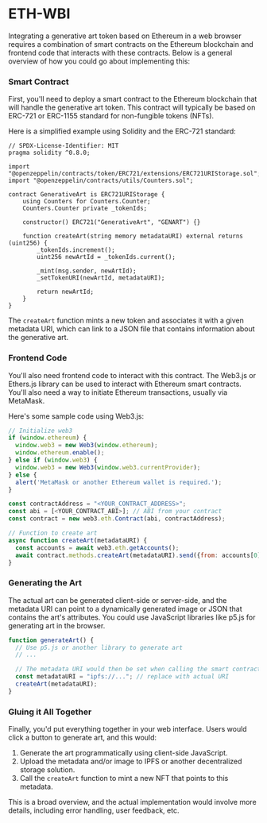 # ETH-WBI

Integrating a generative art token based on Ethereum in a web browser requires a combination of smart contracts on the Ethereum blockchain and frontend code that interacts with these contracts. Below is a general overview of how you could go about implementing this:

### Smart Contract
First, you'll need to deploy a smart contract to the Ethereum blockchain that will handle the generative art token. This contract will typically be based on ERC-721 or ERC-1155 standard for non-fungible tokens (NFTs).

Here is a simplified example using Solidity and the ERC-721 standard:

```solidity
// SPDX-License-Identifier: MIT
pragma solidity ^0.8.0;

import "@openzeppelin/contracts/token/ERC721/extensions/ERC721URIStorage.sol";
import "@openzeppelin/contracts/utils/Counters.sol";

contract GenerativeArt is ERC721URIStorage {
    using Counters for Counters.Counter;
    Counters.Counter private _tokenIds;

    constructor() ERC721("GenerativeArt", "GENART") {}

    function createArt(string memory metadataURI) external returns (uint256) {
        _tokenIds.increment();
        uint256 newArtId = _tokenIds.current();
        
        _mint(msg.sender, newArtId);
        _setTokenURI(newArtId, metadataURI);

        return newArtId;
    }
}
```

The `createArt` function mints a new token and associates it with a given metadata URI, which can link to a JSON file that contains information about the generative art.

### Frontend Code
You'll also need frontend code to interact with this contract. The Web3.js or Ethers.js library can be used to interact with Ethereum smart contracts. You'll also need a way to initiate Ethereum transactions, usually via MetaMask.

Here's some sample code using Web3.js:

```javascript
// Initialize web3
if (window.ethereum) {
  window.web3 = new Web3(window.ethereum);
  window.ethereum.enable();
} else if (window.web3) {
  window.web3 = new Web3(window.web3.currentProvider);
} else {
  alert('MetaMask or another Ethereum wallet is required.');
}

const contractAddress = "<YOUR_CONTRACT_ADDRESS>";
const abi = [<YOUR_CONTRACT_ABI>]; // ABI from your contract
const contract = new web3.eth.Contract(abi, contractAddress);

// Function to create art
async function createArt(metadataURI) {
  const accounts = await web3.eth.getAccounts();
  await contract.methods.createArt(metadataURI).send({from: accounts[0]});
}
```

### Generating the Art
The actual art can be generated client-side or server-side, and the metadata URI can point to a dynamically generated image or JSON that contains the art's attributes. You could use JavaScript libraries like p5.js for generating art in the browser.

```javascript
function generateArt() {
  // Use p5.js or another library to generate art
  // ...

  // The metadata URI would then be set when calling the smart contract
  const metadataURI = "ipfs://..."; // replace with actual URI
  createArt(metadataURI);
}
```

### Gluing it All Together
Finally, you'd put everything together in your web interface. Users would click a button to generate art, and this would:

1. Generate the art programmatically using client-side JavaScript.
2. Upload the metadata and/or image to IPFS or another decentralized storage solution.
3. Call the `createArt` function to mint a new NFT that points to this metadata.

This is a broad overview, and the actual implementation would involve more details, including error handling, user feedback, etc.
